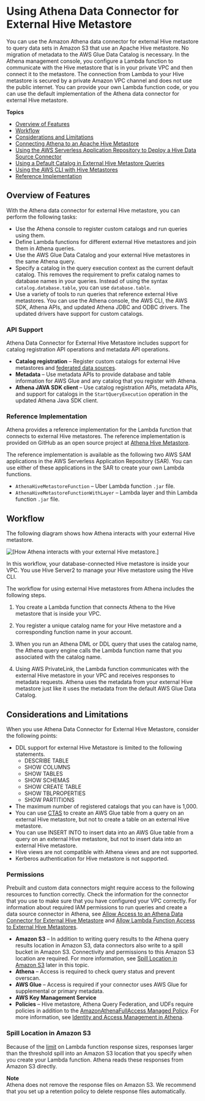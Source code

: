 # Using Athena Data Connector for External Hive Metastore<a name="connect-to-data-source-hive"></a>

You can use the Amazon Athena data connector for external Hive metastore to query data sets in Amazon S3 that use an Apache Hive metastore\. No migration of metadata to the AWS Glue Data Catalog is necessary\. In the Athena management console, you configure a Lambda function to communicate with the Hive metastore that is in your private VPC and then connect it to the metastore\. The connection from Lambda to your Hive metastore is secured by a private Amazon VPC channel and does not use the public internet\. You can provide your own Lambda function code, or you can use the default implementation of the Athena data connector for external Hive metastore\.

**Topics**
+ [Overview of Features](#connect-to-a-data-source-hive-features)
+ [Workflow](#connect-to-data-source-hive-workflow)
+ [Considerations and Limitations](#connect-to-a-data-source-hive-considerations)
+ [Connecting Athena to an Apache Hive Metastore](connect-to-data-source-hive-connecting-athena-to-an-apache-hive-metastore.md)
+ [Using the AWS Serverless Application Repository to Deploy a Hive Data Source Connector](connect-data-source-sar-hive.md)
+ [Using a Default Catalog in External Hive Metastore Queries](datastores-hive-default-catalog.md)
+ [Using the AWS CLI with Hive Metastores](datastores-hive-cli.md)
+ [Reference Implementation](datastores-hive-reference-implementation.md)

## Overview of Features<a name="connect-to-a-data-source-hive-features"></a>

With the Athena data connector for external Hive metastore, you can perform the following tasks:
+ Use the Athena console to register custom catalogs and run queries using them\.
+ Define Lambda functions for different external Hive metastores and join them in Athena queries\.
+ Use the AWS Glue Data Catalog and your external Hive metastores in the same Athena query\.
+ Specify a catalog in the query execution context as the current default catalog\. This removes the requirement to prefix catalog names to database names in your queries\. Instead of using the syntax `catalog.database.table`, you can use `database.table`\.
+ Use a variety of tools to run queries that reference external Hive metastores\. You can use the Athena console, the AWS CLI, the AWS SDK, Athena APIs, and updated Athena JDBC and ODBC drivers\. The updated drivers have support for custom catalogs\.

### API Support<a name="connect-to-a-data-source-hive-features-api"></a>

Athena Data Connector for External Hive Metastore includes support for catalog registration API operations and metadata API operations\.
+ **Catalog registration** – Register custom catalogs for external Hive metastores and [federated data sources](connect-to-a-data-source.md)\. 
+ **Metadata** – Use metadata APIs to provide database and table information for AWS Glue and any catalog that you register with Athena\.
+ **Athena JAVA SDK client** – Use catalog registration APIs, metadata APIs, and support for catalogs in the `StartQueryExecution` operation in the updated Athena Java SDK client\.

### Reference Implementation<a name="connect-to-a-data-source-hive-features-reference-implementation"></a>

Athena provides a reference implementation for the Lambda function that connects to external Hive metastores\. The reference implementation is provided on GitHub as an open source project at [Athena Hive Metastore](https://github.com/awslabs/aws-athena-hive-metastore)\.

The reference implementation is available as the following two AWS SAM applications in the AWS Serverless Application Repository \(SAR\)\. You can use either of these applications in the SAR to create your own Lambda functions\.
+ `AthenaHiveMetastoreFunction` – Uber Lambda function `.jar` file\.
+ `AthenaHiveMetastoreFunctionWithLayer` – Lambda layer and thin Lambda function `.jar` file\.

## Workflow<a name="connect-to-data-source-hive-workflow"></a>

The following diagram shows how Athena interacts with your external Hive metastore\.

![\[How Athena interacts with your external Hive metastore.\]](http://docs.aws.amazon.com/athena/latest/ug/images/connect-to-data-source-hive-workflow.png)

In this workflow, your database\-connected Hive metastore is inside your VPC\. You use Hive Server2 to manage your Hive metastore using the Hive CLI\.

The workflow for using external Hive metastores from Athena includes the following steps\.

1. You create a Lambda function that connects Athena to the Hive metastore that is inside your VPC\.

1. You register a unique catalog name for your Hive metastore and a corresponding function name in your account\.

1. When you run an Athena DML or DDL query that uses the catalog name, the Athena query engine calls the Lambda function name that you associated with the catalog name\.

1. Using AWS PrivateLink, the Lambda function communicates with the external Hive metastore in your VPC and receives responses to metadata requests\. Athena uses the metadata from your external Hive metastore just like it uses the metadata from the default AWS Glue Data Catalog\.

## Considerations and Limitations<a name="connect-to-a-data-source-hive-considerations"></a>

When you use Athena Data Connector for External Hive Metastore, consider the following points:
+ DDL support for external Hive Metastore is limited to the following statements\.
  + DESCRIBE TABLE
  + SHOW COLUMNS
  + SHOW TABLES
  + SHOW SCHEMAS
  + SHOW CREATE TABLE
  + SHOW TBLPROPERTIES
  + SHOW PARTITIONS
+ The maximum number of registered catalogs that you can have is 1,000\.
+ You can use [CTAS](ctas.md) to create an AWS Glue table from a query on an external Hive metastore, but not to create a table on an external Hive metastore\.
+ You can use INSERT INTO to insert data into an AWS Glue table from a query on an external Hive metastore, but not to insert data into an external Hive metastore\.
+ Hive views are not compatible with Athena views and are not supported\.
+ Kerberos authentication for Hive metastore is not supported\.

### Permissions<a name="connect-to-a-data-source-hive-considerations-permissions"></a>

Prebuilt and custom data connectors might require access to the following resources to function correctly\. Check the information for the connector that you use to make sure that you have configured your VPC correctly\. For information about required IAM permissions to run queries and create a data source connector in Athena, see [Allow Access to an Athena Data Connector for External Hive Metastore](hive-metastore-iam-access.md) and [Allow Lambda Function Access to External Hive Metastores](hive-metastore-iam-access-lambda.md)\.
+ **Amazon S3** – In addition to writing query results to the Athena query results location in Amazon S3, data connectors also write to a spill bucket in Amazon S3\. Connectivity and permissions to this Amazon S3 location are required\. For more information, see [Spill Location in Amazon S3](#connect-to-data-source-hive-spill-location) later in this topic\.
+ **Athena** – Access is required to check query status and prevent overscan\.
+ **AWS Glue** – Access is required if your connector uses AWS Glue for supplemental or primary metadata\.
+ **AWS Key Management Service**
+ **Policies** – Hive metastore, Athena Query Federation, and UDFs require policies in addition to the [AmazonAthenaFullAccess Managed Policy](amazonathenafullaccess-managed-policy.md)\. For more information, see [Identity and Access Management in Athena](security-iam-athena.md)\.

### Spill Location in Amazon S3<a name="connect-to-data-source-hive-spill-location"></a>

Because of the [limit](https://docs.aws.amazon.com/lambda/latest/dg/limits.html) on Lambda function response sizes, responses larger than the threshold spill into an Amazon S3 location that you specify when you create your Lambda function\. Athena reads these responses from Amazon S3 directly\. 

**Note**  
Athena does not remove the response files on Amazon S3\. We recommend that you set up a retention policy to delete response files automatically\. 
